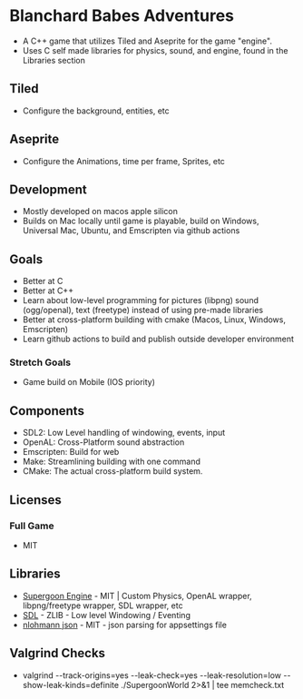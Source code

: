 # Blanchard Babes Adventures
- A C++ game that utilizes Tiled and Aseprite for the game "engine".
- Uses C self made libraries for physics, sound, and engine, found in the Libraries section
<!-- - ![Build All Platforms]( https://github.com/kjblanchard/GoonWorld/actions/workflows/test.yml/badge.svg)
- ![Status Picture](https://github.com/kjblanchard/GoonWorld/blob/master/img/status.gif?raw=true)
- Play the game here, or likely watch its "progress" [Supergoon.com](https://world.supergoon.com)
- Currently have 2 macos executables, as libpng cannot handle multiple architectures currently with a mac universal build, [issue here]() -->

## Tiled
- Configure the background, entities, etc

## Aseprite
- Configure the Animations, time per frame, Sprites, etc

## Development
- Mostly developed on macos apple silicon
- Builds on Mac locally until game is playable, build on Windows, Universal Mac, Ubuntu, and Emscripten via github actions

## Goals
- Better at C
- Better at C++
- Learn about low-level programming for pictures (libpng) sound (ogg/openal), text (freetype) instead of using pre-made libraries
- Better at cross-platform building with cmake (Macos, Linux, Windows, Emscripten)
- Learn github actions to build and publish outside developer environment

### Stretch Goals
- Game build on Mobile (IOS priority)

## Components
- SDL2: Low Level handling of windowing, events, input
- OpenAL: Cross-Platform sound abstraction
- Emscripten: Build for web
- Make: Streamlining building with one command
- CMake: The actual cross-platform build system.

## Licenses
### Full Game
- MIT

## Libraries
- [Supergoon Engine](https://github.com/supergoongaming/sg_engine) - MIT | Custom Physics, OpenAL wrapper, libpng/freetype wrapper, SDL wrapper, etc
- [SDL](https://www.libsdl.org/license.php) - ZLIB - Low level Windowing / Eventing
- [nlohmann json](https://github.com/nlohmann/json) - MIT - json parsing for appsettings file

## Valgrind Checks
- valgrind --track-origins=yes --leak-check=yes --leak-resolution=low --show-leak-kinds=definite ./SupergoonWorld 2>&1 | tee memcheck.txt